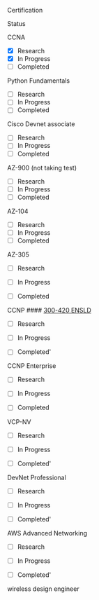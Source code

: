 

Certification

Status

CCNA

- [x] Research
- [x] In Progress
- [ ] Completed

Python Fundamentals

- [ ] Research
- [ ] In Progress
- [ ] Completed

Cisco Devnet associate

- [ ] Research
- [ ] In Progress
- [ ] Completed

AZ-900 (not taking test)
- [ ] Research
- [ ] In Progress
- [ ] Completed

AZ-104
- [ ] Research
- [ ] In Progress
- [ ] Completed

AZ-305
- [ ] Research
- [ ] In Progress
- [ ] Completed


CCNP #### [300-420 ENSLD](https://www.cisco.com/c/en/us/training-events/training-certifications/exams/current-list/ensld-300-420.html)

- [ ] Research
- [ ] In Progress
- [ ] Completed'


CCNP Enterprise

- [ ] Research
- [ ] In Progress
- [ ] Completed



VCP-NV 

- [ ] Research
- [ ] In Progress
- [ ] Completed'


DevNet Professional 

- [ ] Research
- [ ] In Progress
- [ ] Completed'


AWS Advanced Networking

- [ ] Research
- [ ] In Progress
- [ ] Completed'


wireless design engineer




